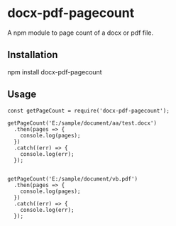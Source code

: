 # docx-pdf-pagecount
A npm module to page count of a docx or pdf file.

## Installation
npm install docx-pdf-pagecount

## Usage

```
const getPageCount = require('docx-pdf-pagecount');

getPageCount('E:/sample/document/aa/test.docx')
  .then(pages => {
    console.log(pages);
  })
  .catch((err) => {
    console.log(err);
  });
  

getPageCount('E:/sample/document/vb.pdf')
  .then(pages => {
    console.log(pages);
  })
  .catch((err) => {
    console.log(err);
  });
  
```
